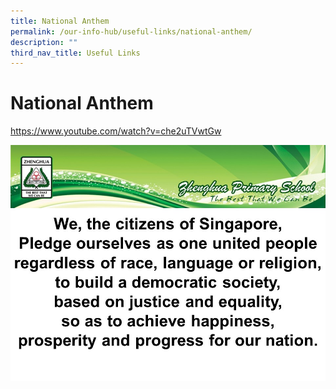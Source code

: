 ```yaml
---
title: National Anthem
permalink: /our-info-hub/useful-links/national-anthem/
description: ""
third_nav_title: Useful Links
---
```

# National Anthem
https://www.youtube.com/watch?v=che2uTVwtGw


![](/images/Our%20info%20hub/National%20Anthem-Pledge.jpg)